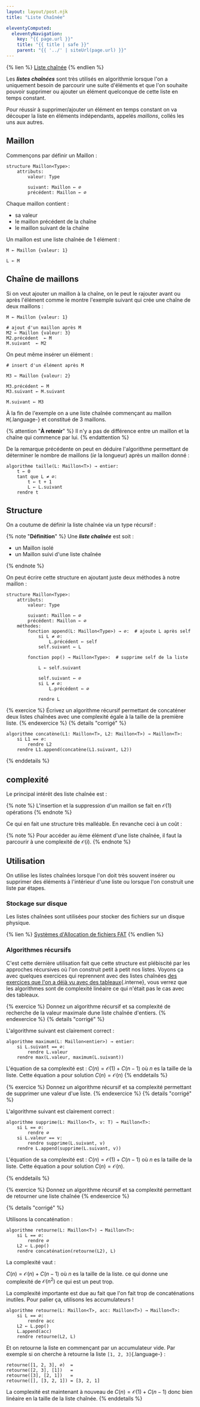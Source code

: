 ```yaml
---
layout: layout/post.njk
title: "Liste Chaînée"

eleventyComputed:
  eleventyNavigation:
    key: "{{ page.url }}"
    title: "{{ title | safe }}"
    parent: "{{ '../' | siteUrl(page.url) }}"
---
```


{% lien %}
[Liste chaînée](https://fr.wikipedia.org/wiki/Liste_cha%C3%AEn%C3%A9e)
{% endlien %}

Les **_listes chaînées_** sont très utilisés en algorithmie lorsque l'on a uniquement besoin de parcourir une suite d'éléments et que l'on souhaite pouvoir supprimer ou ajouter un élément quelconque de cette liste en temps constant.

Pour réussir à supprimer/ajouter un élément en temps constant on va découper la liste en éléments indépendants, appelés _maillons_, collés les uns aux autres.

## Maillon

Commençons par définir un Maillon :

```pseudocode
structure Maillon<Type>:
    attributs:
        valeur: Type

        suivant: Maillon ← ∅
        précédent: Maillon ← ∅
```

Chaque maillon contient :

- sa valeur
- le maillon précédent de la chaîne
- le maillon suivant de la chaîne

Un maillon est une liste chaînée de 1 élément :

```pseudocode
M ← Maillon {valeur: 1}

L ← M
```

## Chaîne de maillons

Si on veut ajouter un maillon à la chaîne, on le peut le rajouter avant ou après l'élément comme le montre l'exemple suivant qui crée une chaîne de deux maillons :

```pseudocode
M ← Maillon {valeur: 1}

# ajout d'un maillon après M
M2 ← Maillon {valeur: 3}
M2.précédent  ← M
M.suivant  ← M2

```

On peut même insérer un élément :

```pseudocode
# insert d'un élément après M

M3 ← Maillon {valeur: 2}

M3.précédent ← M
M3.suivant ← M.suivant

M.suivant ← M3

```

À la fin de l'exemple on a une liste chaînée commençant au maillon `M`{.language-} et constitué de 3 maillons.

{% attention "**À retenir**" %}
Il n'y a pas de différence entre un maillon et la chaîne qui commence par lui.
{% endattention %}

De la remarque précédente on peut en déduire l'algorithme permettant de déterminer le nombre de maillons (_ie_ la longueur) après un maillon donné :

```pseudocode
algorithme taille(L: Maillon<T>) → entier:
    t ← 0
    tant que L ≠ ∅:
        t ← t + 1
        L ← L.suivant
    rendre t
```

## Structure

On a coutume de définir la liste chaînée via un type récursif :

{% note "**Définition**" %}
Une **_liste chaînée_** est soit :

- un Maillon isolé
- un Maillon suivi d'une liste chaînée

{% endnote %}

On peut écrire cette structure en ajoutant juste deux méthodes à notre maillon :

<span id="structure-liste-chaînée"></span>

```pseudocode
structure Maillon<Type>:
    attributs:
        valeur: Type

        suivant: Maillon ← ∅
        précédent: Maillon ← ∅
    méthodes:
        fonction append(L: Maillon<Type>) → ∅:  # ajoute L après self
            si L ≠ ∅: 
                L.précédent ← self
            self.suivant ← L

        fonction pop() → Maillon<Type>:  # supprime self de la liste 

            L ← self.suivant 

            self.suivant ← ∅ 
            si L ≠ ∅:
                L.précédent ← ∅

            rendre L

```

{% exercice %}
Écrivez un algorithme récursif permettant de concaténer deux listes chaînées avec une complexité égale à la taille de la première liste.
{% endexercice %}
{% details "corrigé" %}

```pseudocode
algorithme concatène(L1: Maillon<T>, L2: Maillon<T>) → Maillon<T>:
    si L1 == ∅:
        rendre L2
    rendre L1.append(concatène(L1.suivant, L2))
```

{% enddetails %}

## complexité

Le principal intérêt des liste chaînée est :

{% note %}
L'insertion et la suppression d'un maillon se fait en $\mathcal{O}(1)$ opérations
{% endnote %}

Ce qui en fait une structure très malléable. En revanche ceci à un coût :

{% note %}
Pour accéder au $i$ème élément d'une liste chaînée, il faut la parcourir à une complexité de $\mathcal{O}(i)$.
{% endnote %}

## Utilisation

On utilise les listes chaînées lorsque l'on doit très souvent insérer ou supprimer des éléments à l'intérieur d'une liste ou lorsque l'on construit une liste par étapes.

### Stockage sur disque

Les listes chaînées sont utilisées pour stocker des fichiers sur un disque physique.

{% lien %}
[Systèmes d'Allocation de fichiers FAT](https://fr.wikipedia.org/wiki/FAT32)
{% endlien %}

<!-- TBD

> TBD décrire le principe en deux structures :
>
> - file allocation table qui est le début
> - bloques sur le disque
>
> dire qu'il y a des améliorations mais que ce principe subsiste jusqu'à maintenant (ext4, zfs, ntfs) 

-->

### Algorithmes récursifs

C'est cette dernière utilisation fait que cette structure est plébiscité par les approches récursives où l'on construit petit à petit nos listes. Voyons ça avec quelques exercices qui reprennent avec des listes chaînées [des exercices que l'on a déjà vu avec des tableaux](../projet-itératif-récursif/#algorithme-max-tableau-rec){.interne}, vous verrez que les algorithmes sont de complexité linéaire ce qui n'était pas le cas avec des tableaux.

{% exercice %}
Donnez un algorithme récursif et sa complexité de recherche de la valeur maximale dune liste chaînée d'entiers.
{% endexercice %}
{% details "corrigé" %}

L'algorithme suivant est clairement correct :

```pseudocode
algorithme maximum(L: Maillon<entier>) → entier:
    si L.suivant == ∅:
        rendre L.valeur
    rendre max(L.valeur, maximum(L.suivant))
```

L'équation de sa complexité est : $C(n) = \mathcal{O}(1) + C(n-1)$ où $n$ es la taille de la liste. Cette équation a pour solution $C(n) = \mathcal{O}(n)$
{% enddetails %}

{% exercice %}
Donnez un algorithme récursif et sa complexité permettant de supprimer une valeur d'ue liste.
{% endexercice %}
{% details "corrigé" %}

L'algorithme suivant est clairement correct :

```pseudocode
algorithme supprime(L: Maillon<T>, v: T) → Maillon<T>:
    si L == ∅:
        rendre ∅
    si L.valeur == v:
        rendre supprime(L.suivant, v)
    rendre L.append(supprime(L.suivant, v))
```

L'équation de sa complexité est : $C(n) = \mathcal{O}(1) + C(n-1)$ où $n$ es la taille de la liste. Cette équation a pour solution $C(n) = \mathcal{O}(n)$.

{% enddetails %}

{% exercice %}
Donnez un algorithme récursif et sa complexité permettant de retourner une liste chaînée
{% endexercice %}

{% details "corrigé" %}

Utilisons la concaténation :

```pseudocode
algorithme retourne(L: Maillon<T>) → Maillon<T>:
    si L == ∅:
        rendre ∅
    L2 ← L.pop()
    rendre concaténation(retourne(L2), L)
```

La complexité vaut :

$C(n) = \mathcal{O}(n) + C(n-1)$ où $n$ es la taille de la liste. ce qui donne une complexité de $\mathcal{O}(n^2)$ ce qui est un peut trop.

La complexité importante est due au fait que l'on fait trop de concaténations inutiles. Pour palier ça, utilisons les accumulateurs !

```pseudocode
algorithme retourne(L: Maillon<T>, acc: Maillon<T>) → Maillon<T>:
    si L == ∅:
        rendre acc
    L2 ← L.pop()
    L.append(acc)
    rendre retourne(L2, L)
```

Et on retourne la liste en commençant par un accumulateur vide. Par exemple si on cherche à retourne la liste `[1, 2, 3]`{.language-} :

```pseudocode
retourne([1, 2, 3], ∅)  = 
retourne([2, 3], [1])   =
retourne([3], [2, 1])   =
retourne([], [3, 2, 1]) = [3, 2, 1]
```

La complexité est maintenant à nouveau de $C(n) = \mathcal{O}(1) + C(n-1)$ donc bien linéaire en la taille de la liste chaînée.
{% enddetails %}
